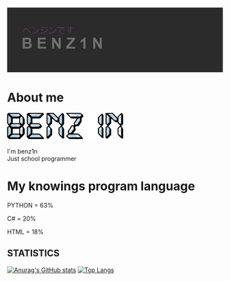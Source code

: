 ![image](header.png)

<h1>About me</h1>

![image](text.gif)

<p>I'm benz1n <br> Just school programmer</p>

<h1>My knowings program language</h1>

<p>PYTHON = 63%</p>
<p>C# = 20%</p>
<p>HTML = 18%</p>


<h2>STATISTICS</h2>

[![Anurag's GitHub stats](https://github-readme-stats.vercel.app/api?username=Benzin111&show_icons=true&theme=dracula)](https://github.com/Benzin111/github-readme-stats)
[![Top Langs](https://github-readme-stats.vercel.app/api/top-langs/?username=Benzin111&layout=compact)](https://github.com/Benzin111/github-readme-stats)
